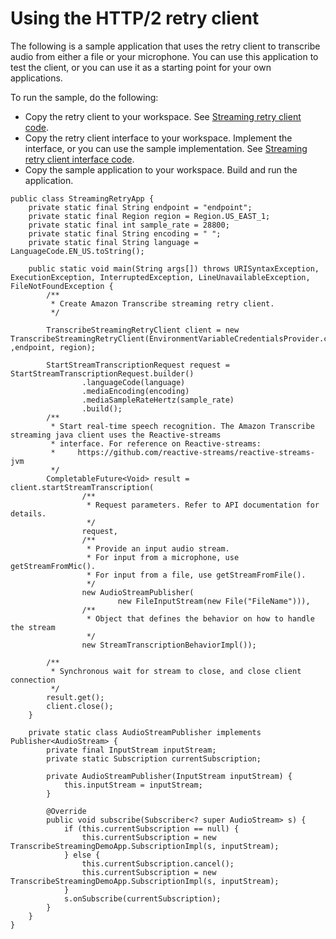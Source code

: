 # Using the HTTP/2 retry client<a name="retry-client-example"></a>

The following is a sample application that uses the retry client to transcribe audio from either a file or your microphone\. You can use this application to test the client, or you can use it as a starting point for your own applications\.

To run the sample, do the following:
+ Copy the retry client to your workspace\. See [Streaming retry client code](streaming-client.md#streaming-retry-client)\.
+ Copy the retry client interface to your workspace\. Implement the interface, or you can use the sample implementation\. See [Streaming retry client interface code](streaming-client.md#streaming-client-interface)\.
+ Copy the sample application to your workspace\. Build and run the application\.

```
public class StreamingRetryApp {
    private static final String endpoint = "endpoint";
    private static final Region region = Region.US_EAST_1;
    private static final int sample_rate = 28800;
    private static final String encoding = " ";
    private static final String language = LanguageCode.EN_US.toString();

    public static void main(String args[]) throws URISyntaxException, ExecutionException, InterruptedException, LineUnavailableException, FileNotFoundException {
        /**
         * Create Amazon Transcribe streaming retry client.
         */

        TranscribeStreamingRetryClient client = new TranscribeStreamingRetryClient(EnvironmentVariableCredentialsProvider.create() ,endpoint, region);

        StartStreamTranscriptionRequest request = StartStreamTranscriptionRequest.builder()
                .languageCode(language)
                .mediaEncoding(encoding)
                .mediaSampleRateHertz(sample_rate)
                .build();
        /**
         * Start real-time speech recognition. The Amazon Transcribe streaming java client uses the Reactive-streams
         * interface. For reference on Reactive-streams: 
         *     https://github.com/reactive-streams/reactive-streams-jvm
         */
        CompletableFuture<Void> result = client.startStreamTranscription(
                /**
                 * Request parameters. Refer to API documentation for details.
                 */
                request,
                /**
                 * Provide an input audio stream.
                 * For input from a microphone, use getStreamFromMic().
                 * For input from a file, use getStreamFromFile().
                 */
                new AudioStreamPublisher(
                        new FileInputStream(new File("FileName"))),
                /**
                 * Object that defines the behavior on how to handle the stream
                 */
                new StreamTranscriptionBehaviorImpl());

        /**
         * Synchronous wait for stream to close, and close client connection
         */
        result.get();
        client.close();
    }

    private static class AudioStreamPublisher implements Publisher<AudioStream> {
        private final InputStream inputStream;
        private static Subscription currentSubscription;

        private AudioStreamPublisher(InputStream inputStream) {
            this.inputStream = inputStream;
        }

        @Override
        public void subscribe(Subscriber<? super AudioStream> s) {
            if (this.currentSubscription == null) {
                this.currentSubscription = new TranscribeStreamingDemoApp.SubscriptionImpl(s, inputStream);
            } else {
                this.currentSubscription.cancel();
                this.currentSubscription = new TranscribeStreamingDemoApp.SubscriptionImpl(s, inputStream);
            }
            s.onSubscribe(currentSubscription);
        }
    }
}
```